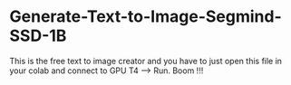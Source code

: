 # Generate-Text-to-Image-Segmind-SSD-1B


This is the free text to image creator and you have to just open this file in your colab and connect to GPU T4 --> Run. Boom !!!
